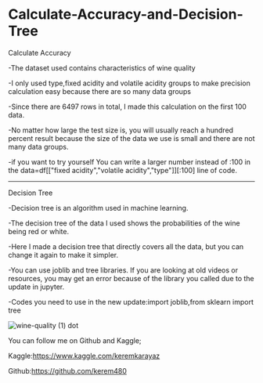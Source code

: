 # Calculate-Accuracy-and-Decision-Tree
Calculate Accuracy 



-The dataset used contains characteristics of wine quality

-I only used type,fixed acidity and volatile acidity groups to make precision calculation easy because there are so many data groups

-Since there are 6497 rows in total, I made this calculation on the first 100 data.

-No matter how large the test size is, you will usually reach a hundred percent result because the size of the data we use is small and there are not many data groups.

-if you want to try yourself You can write a larger number instead of :100 in the data=df[["fixed acidity","volatile acidity","type"]][:100] line of code.

************************************************************************************************************************************************************************

Decision Tree

-Decision tree is an algorithm used in machine learning.

-The decision tree of the data I used shows the probabilities of the wine being red or white.

-Here I made a decision tree that directly covers all the data, but you can change it again to make it simpler.

-You can use joblib and tree libraries.
If you are looking at old videos or resources, you may get an error because of the library you called due to the update in jupyter.

-Codes you need to use in the new update:import joblib,from sklearn import tree


![wine-quality (1) dot](https://user-images.githubusercontent.com/73754203/222736506-2bcf154a-f253-4d2b-9ba7-426bf04013a1.svg)


You can follow me on Github and Kaggle;

Kaggle:https://www.kaggle.com/keremkarayaz

Github:https://github.com/kerem480

